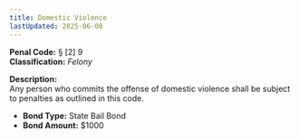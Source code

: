 ```yaml
---
title: Domestic Violence
lastUpdated: 2025-06-08
---
```


**Penal Code:** § [2] 9  
**Classification:** *Felony*

**Description:**  
Any person who commits the offense of domestic violence shall be subject to penalties as outlined in this code.

- **Bond Type:** State Bail Bond  
- **Bond Amount:** $1000
